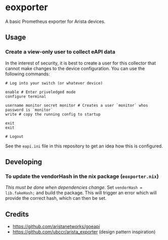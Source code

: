 # eoxporter

A basic Prometheus exporter for Arista devices. 

## Usage

### Create a view-only user to collect eAPI data
In the interest of security, it is best to create a user for this collector that cannot make changes to the device configuration.
You can use the following commands:
```shell
# Log into your switch (or whatever device)

enable # Enter priveledged mode
configure terminal 

username monitor secret monitor # Creates a user `monitor` whos password is `monitor`
write # copy the running config to startup

exit
exit

# Logout
```
See the `eapi.ini` file in this repository to get an idea how this is configured.

## Developing

### To update the vendorHash in the nix package (`eoxporter.nix`)

_This must be done when dependencies change._
Set `vendorHash = lib.fakeHash;` and build the package. This will trigger an error which will provide the correct hash, which can then be set.

## Credits

- https://github.com/aristanetworks/goeapi
- https://github.com/ubccr/arista_exporter (design pattern inspiration)